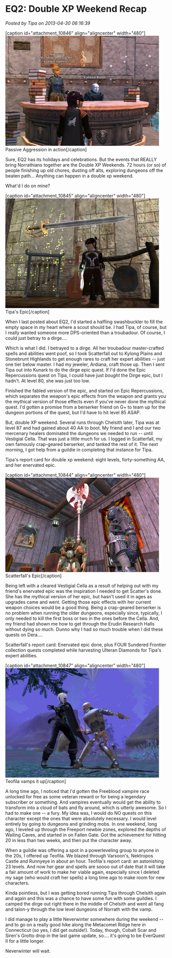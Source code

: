 # EQ2: Double XP Weekend Recap

*Posted by Tipa on 2013-04-30 06:16:39*

[caption id="attachment\_10846" align="aligncenter" width="480"][![Passive Aggression in action](../uploads/2013/04/EverQuest2-2013-04-23-07-38-40-70-480x343.jpg)](../uploads/2013/04/EverQuest2-2013-04-23-07-38-40-70.jpg) Passive Aggression in action[/caption]

Sure, EQ2 has its holidays and celebrations. But the events that REALLY bring Norrathians together are the Double XP Weekends. 72 hours (or so) of people finishing up old chores, dusting off alts, exploring dungeons off the beaten path... Anything can happen in a double xp weekend.

What'd I do on mine?

[caption id="attachment\_10845" align="aligncenter" width="480"][![Tipa's Epic](../uploads/2013/04/EverQuest2-2013-04-28-15-07-09-85-480x342.jpg)](../uploads/2013/04/EverQuest2-2013-04-28-15-07-09-85.jpg) Tipa's Epic[/caption]

When I last posted about EQ2, I'd started a halfling swashbuckler to fill the empty space in my heart where a scout should be. I had Tipa, of course, but I really wanted someone more DPS-oriented than a troubadour. Of course, I could just betray to a dirge....

Which is what I did. I betrayed to a dirge. All her troubadour master-crafted spells and abilities went poof, so I took Scatterfall out to Kylong Plains and Stonebrunt Highlands to get enough rares to craft her expert abilities -- just one tier below master. I had my jeweler, Ardiana, craft those up. Then I sent Tipa out into Kunark to do the dirge epic quest. If I'd done the Epic Repercussions quest on Tipa, I could have just *bought* the Dirge epic, but I hadn't. At level 80, she was just too low.

Finished the fabled version of the epic, and started on Epic Repercussions, which separates the weapon's epic effects from the weapon and grants you the mythical version of those effects even if you've never done the mythical quest. I'd gotten a promise from a berserker friend on G+ to team up for the dungeon portions of the quest, but I'd have to hit level 85 ASAP.

But, double XP weekend. Several runs through Chelsith later, Tipa was at level 87 and had gained about 40 AA to boot. My friend and I and our two mercenary healers dominated the dungeons we needed to run -- until Vestigial Cella. That was just a little much for us. I logged in Scatterfall, my own famously crap-geared berserker, and tanked the rest of it. The next morning, I got help from a guildie in completing that instance for Tipa.

Tipa's report card for double xp weekend: eight levels, forty-something AA, and her enervated epic.

[caption id="attachment\_10844" align="aligncenter" width="480"][![Scatterfall's Epic](../uploads/2013/04/EverQuest2-2013-04-28-10-54-49-50-480x294.jpg)](../uploads/2013/04/EverQuest2-2013-04-28-10-54-49-50.jpg) Scatterfall's Epic[/caption]

Being left with a cleared Vestigial Cella as a result of helping out with my friend's enervated epic was the inspiration I needed to get Scatter's done. She has the mythical version of her epic, but hasn't used it in ages as upgrades came and went. Getting those epic effects with her current weapon choices would be a good thing. Being a crap-geared berserker is no problem when running the older dungeons, especially since, typically, I only needed to kill the first boss or two in the ones before the Cella. And, my friend had shown me how to get through the Erudin Research Halls without dying so much. Dunno why I had so much trouble when I did these quests on Dera....

Scatterfall's report card: Enervated epic done, plus FOUR Sundered Frontier collection quests completed while harvesting Ulteran Diamonds for Tipa's expert abilities.

[caption id="attachment\_10847" align="aligncenter" width="480"][![Teofila vamps it up](../uploads/2013/04/EverQuest2-2013-04-30-07-01-10-05-480x341.jpg)](../uploads/2013/04/EverQuest2-2013-04-30-07-01-10-05.jpg) Teofila vamps it up[/caption]

A long time ago, I noticed that I'd gotten the Freeblood vampire race unlocked for free as some veteran reward or for being a legendary subscriber or something. And vampires eventually would get the ability to transform into a cloud of bats and fly around, which is utterly awesome. So I had to make one -- a fury. My idea was, I would do NO quests on this character except the ones that were absolutely necessary. I would level entirely by going to dungeons and grinding mobs. In one weekend, long ago, I leveled up through the Freeport newbie zones, explored the depths of Wailing Caves, and started in on Fallen Gate. Got the achievement for hitting 20 in less than two weeks, and then put the character away.

When a guildie was offering a spot in a powerleveling group to anyone in the 20s, I offered up Teofila. We blazed through Varsoon's, Nektropos Castle and Runnyeye in about an hour. Teofila's report card: an astonishing 23 levels. And now her gear and spells are soooo out of date that it will take a fair amount of work to make her viable again, especially since I deleted my sage (who would craft her spells) a long time ago to make room for new characters.

Kinda pointless, but I was getting bored running Tipa through Chelsith again and again and this was a chance to have some fun with some guildies. I camped the dirge out right there in the middle of Chelsith and went all fang and talon-y through the low level dungeons of Norrath with the vamp.

I did manage to play a little Neverwinter somewhere during the weekend -- and to go on a really good hike along the Metacomet Ridge here in Connecticut (so yes, I did get outside!). Today, though, Cobalt Scar and Siren's Grotto drop in the last game update, so.... it's going to be EverQuest II for a little longer.

Neverwinter will wait.

